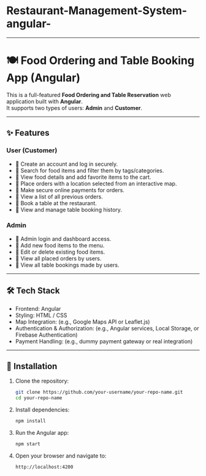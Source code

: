# Restaurant-Management-System-angular-

---

# 🍽️ Food Ordering and Table Booking App (Angular)

This is a full-featured **Food Ordering and Table Reservation** web application built with **Angular**.  
It supports two types of users: **Admin** and **Customer**.

---

## ✨ Features

### User (Customer)
- 🔹 Create an account and log in securely.
- 🔹 Search for food items and filter them by tags/categories.
- 🔹 View food details and add favorite items to the cart.
- 🔹 Place orders with a location selected from an interactive map.
- 🔹 Make secure online payments for orders.
- 🔹 View a list of all previous orders.
- 🔹 Book a table at the restaurant.
- 🔹 View and manage table booking history.

### Admin
- 🔸 Admin login and dashboard access.
- 🔸 Add new food items to the menu.
- 🔸 Edit or delete existing food items.
- 🔸 View all placed orders by users.
- 🔸 View all table bookings made by users.

---

## 🛠️ Tech Stack

- Frontend: Angular
- Styling: HTML / CSS
- Map Integration: (e.g., Google Maps API or Leaflet.js)  
- Authentication & Authorization: (e.g., Angular services, Local Storage, or Firebase Authentication)
- Payment Handling: (e.g., dummy payment gateway or real integration)

---

## 🚀 Installation

1. Clone the repository:
   ```bash
   git clone https://github.com/your-username/your-repo-name.git
   cd your-repo-name
   ```

2. Install dependencies:
   ```bash
   npm install
   ```

3. Run the Angular app:
   ```bash
   npm start
   ```
4. Open your browser and navigate to:
   ```
   http://localhost:4200
   ```


